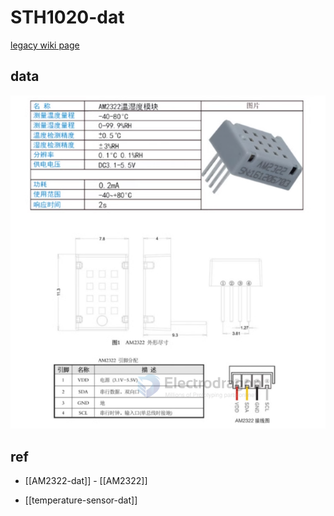 
# STH1020-dat

[legacy wiki page](https://w.electrodragon.com/w/AM2322) 


## data 

![](2024-03-21-17-20-41.png)

## ref 

- [[AM2322-dat]] - [[AM2322]]

- [[temperature-sensor-dat]]